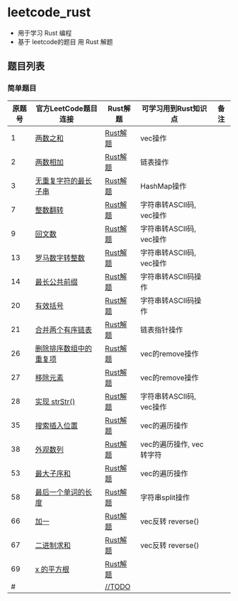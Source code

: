 # leetcode_rust

- 用于学习 Rust 编程
- 基于 leetcode的题目 用 Rust 解题

## 题目列表


### 简单题目

|原题号|官方LeetCode题目连接|Rust解题|可学习用到Rust知识点|备注|
|---|---|---|---|---|
|1|[两数之和](https://leetcode-cn.com/problems/two-sum/)|[Rust解题](./easy/two_sum/src/main.rs)|vec操作||
|2|[两数相加](https://leetcode-cn.com/problems/add-two-numbers/)|[Rust解题](./medium/add_two_numbers/src/main.rs)|链表操作||
|3|[无重复字符的最长子串](https://leetcode-cn.com/problems/longest-substring-without-repeating-characters/)|[Rust解题](./medium/longest_substring_without_repeating_characters/src/main.rs)|HashMap操作||
|7|[整数翻转](https://leetcode-cn.com/problems/reverse-integer/)|[Rust解题](./easy/reverse_integer/src/main.rs)|字符串转ASCII码, vec操作||
|9|[回文数](https://leetcode-cn.com/problems/palindrome-number/)|[Rust解题](./easy/palindrome_number/src/main.rs)|字符串转ASCII码, vec操作||
|13|[罗马数字转整数](https://leetcode-cn.com/problems/roman-to-integer)|[Rust解题](./easy/roman_to_integer/src/main.rs)|字符串转ASCII码, vec操作||
|14|[最长公共前缀](https://leetcode-cn.com/problems/longest-common-prefix)|[Rust解题](./easy/longest_common_prefix/src/main.rs)|字符串转ASCII码操作||
|20|[有效括号](https://leetcode-cn.com/problems/valid-parentheses)|[Rust解题](./easy/valid_parentheses/src/main.rs)|字符串转ASCII码操作||
|21|[合并两个有序链表](https://leetcode-cn.com/problems/merge-two-sorted-lists/)|[Rust解题](./easy/merge_two_sorted_lists/src/main.rs)|链表指针操作||
|26|[删除排序数组中的重复项](https://leetcode-cn.com/problems/remove-duplicates-from-sorted-array/)|[Rust解题](./easy/remove_duplicates_from_sorted_array/src/main.rs)|vec的remove操作||
|27|[移除元素](https://leetcode-cn.com/problems/remove-element/)|[Rust解题](./easy/remove_element/src/main.rs)|vec的remove操作||
|28|[实现 strStr()](https://leetcode-cn.com/problems/implement-strstr/)|[Rust解题](./easy/implement_strstr/src/main.rs)|字符串转ASCII码, vec操作||
|35|[搜索插入位置](https://leetcode-cn.com/problems/search-insert-position/)|[Rust解题](./easy/search_insert_position/src/main.rs)|vec的遍历操作||
|38|[外观数列](https://leetcode-cn.com/problems/count-and-say)|[Rust解题](./easy/count_and_say/src/main.rs)|vec的遍历操作, vec<u8> 转字符||
|53|[最大子序和](https://leetcode-cn.com/problems/maximum-subarray/)|[Rust解题](./easy/maximum_subarray/src/main.rs)|vec的遍历操作||
|58|[最后一个单词的长度](https://leetcode-cn.com/problems/length-of-last-word/)|[Rust解题](./easy/length_of_last_word/src/main.rs)|字符串split操作||
|66|[加一](https://leetcode-cn.com/problems/plus-one/)|[Rust解题](./easy/plus_one/src/main.rs)|vec反转 reverse()||
|67|[二进制求和](https://leetcode-cn.com/problems/add-binary)|[Rust解题](./easy/add_binary/src/main.rs)|vec反转 reverse()||
|69|[x 的平方根](https://leetcode-cn.com/problems/sqrtx)|[Rust解题](./easy/sqrtx/src/main.rs)|||
|#|[](https://leetcode-cn.com/problems/)|[//TODO]()|||


